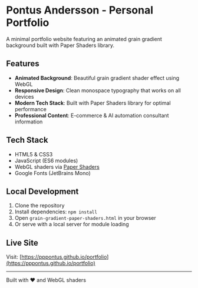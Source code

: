# Pontus Andersson - Personal Portfolio

A minimal portfolio website featuring an animated grain gradient background built with Paper Shaders library.

## Features

- **Animated Background**: Beautiful grain gradient shader effect using WebGL
- **Responsive Design**: Clean monospace typography that works on all devices
- **Modern Tech Stack**: Built with Paper Shaders library for optimal performance
- **Professional Content**: E-commerce & AI automation consultant information

## Tech Stack

- HTML5 & CSS3
- JavaScript (ES6 modules)
- WebGL shaders via [Paper Shaders](https://github.com/paper-design/shaders)
- Google Fonts (JetBrains Mono)

## Local Development

1. Clone the repository
2. Install dependencies: `npm install`
3. Open `grain-gradient-paper-shaders.html` in your browser
4. Or serve with a local server for module loading

## Live Site

Visit: [https://pppontus.github.io/portfolio](https://pppontus.github.io/portfolio)

---

Built with ❤️ and WebGL shaders
